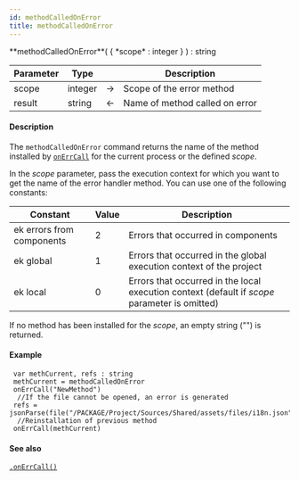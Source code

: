 ```yaml
---
id: methodCalledOnError
title: methodCalledOnError
---
```



<!-- REF #_command_.methodCalledOnError.Syntax -->**methodCalledOnError**( { *scope* : integer } ) : string<!-- END REF -->


<!-- REF #_command_.methodCalledOnError.Params -->

|Parameter|Type||Description|
|---------|--- |:---:|------|
|scope|integer|->|Scope of the error method|
|result|string|<-|Name of method called on error|
<!-- END REF -->


#### Description

The `methodCalledOnError` command <!-- REF #_command_.methodCalledOnError.Summary -->returns the name of the method installed by [`onErrCall`](onErrCall.md) for the current process or the defined *scope*<!-- END REF -->.

In the *scope* parameter, pass the execution context for which you want to get the name of the error handler method. You can use one of the following constants:

|Constant|Value|Description|
|---|----|---|
|ek errors from components|2|Errors that occurred in components|
|ek global|1 |Errors that occurred in the global execution context of the project |
|ek local|0|Errors that occurred in the local execution context (default if *scope* parameter is omitted)|

If no method has been installed for the *scope*, an empty string ("") is returned.


#### Example


```qs
 var methCurrent, refs : string
 methCurrent = methodCalledOnError
 onErrCall("NewMethod")
  //If the file cannot be opened, an error is generated
 refs = jsonParse(file("/PACKAGE/Project/Sources/Shared/assets/files/i18n.json").getText())
  //Reinstallation of previous method
 onErrCall(methCurrent)
```

#### See also

[`.onErrCall()`](onErrCall.md)
